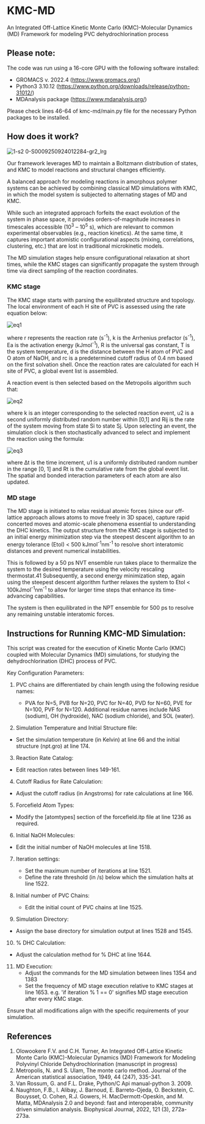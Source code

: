 # KMC-MD
An Integrated Off-Lattice Kinetic Monte Carlo (KMC)-Molecular Dynamics (MD) Framework for modeling PVC dehydrochlorination process

## Please note: 
The code was run using a 16-core GPU with the following software installed:
- GROMACS v. 2022.4 (https://www.gromacs.org/)
- Python3 3.10.12 (https://www.python.org/downloads/release/python-31012/)
- MDAnalysis package (https://www.mdanalysis.org/)

Please check lines 46-64 of kmc-md/main.py file for the necessary Python packages to be installed.

## How does it work?
![1-s2 0-S0009250924012284-gr2_lrg](https://github.com/user-attachments/assets/74983a9d-5151-4f98-b0dc-718b17b6bf29)

Our framework leverages MD to maintain a Boltzmann distribution of states, and KMC to model reactions and structural changes efficiently. 

A balanced approach for modeling reactions in amorphous polymer systems can be achieved by combining classical MD simulations with KMC, in which the model system is subjected to alternating stages of MD and KMC.  

While such an integrated approach forfeits the exact evolution of the system in phase space, it provides orders-of-magnitude increases in timescales accessible (10<sup>3</sup> – 10<sup>5</sup> s), which are relevant to common experimental observables (e.g., reaction kinetics).  At the same time, it captures important atomistic configurational aspects (mixing, correlations, clustering, etc.) that are lost in traditional microkinetic models.  

The MD simulation stages help ensure configurational relaxation at short times, while the KMC stages can significantly propagate the system through time via direct sampling of the reaction coordinates.

### KMC stage
The KMC stage starts with parsing the equilibrated structure and topology. The local environment of each H site of PVC is assessed using the rate equation below:

![eq1](https://github.com/kmc-md/KMC-MD/assets/165834656/f1d109fd-0cf9-4329-b36a-456184165816)

where r represents the reaction rate (s<sup>-1</sup>), k is the Arrhenius prefactor (s<sup>-1</sup>), Ea is the activation energy (kJmol<sup>-1</sup>), R is the universal gas constant, T is the system temperature, d is the distance between the H atom of PVC and O atom of NaOH, and rc is a predetermined cutoff radius of 0.4 nm based on the first solvation shell. 
Once the reaction rates are calculated for each H site of PVC, a global event list is assembled. 

A reaction event is then selected based on the Metropolis algorithm such that:

![eq2](https://github.com/kmc-md/KMC-MD/assets/165834656/608bee7f-4653-42b0-a56b-f982e957da05)

where k is an integer corresponding to the selected reaction event, u2 is a second uniformly distributed random number within [0,1] and Rij is the rate of the system moving from state Si to state Sj.  Upon selecting an event, the simulation clock is then stochastically advanced to select and implement the reaction using the formula:

![eq3](https://github.com/kmc-md/KMC-MD/assets/165834656/ad2b547c-d72d-4c84-b43a-ce378aacf42f)

where Δt is the time increment, u1 is a uniformly distributed random number in the range [0, 1] and Rt is the cumulative rate from the global event list. 
The spatial and bonded interaction parameters of each atom are also updated.

### MD stage
The MD stage is initiated to relax residual atomic forces (since our off-lattice approach allows atoms to move freely in 3D space), capture rapid concerted moves and atomic-scale phenomena essential to understanding the DHC kinetics. The output structure from the KMC stage is subjected to an initial energy minimization step via the steepest descent algorithm to an energy tolerance (Etol) < 500 kJmol<sup>-1</sup>nm<sup>-1</sup> to resolve short interatomic distances and prevent numerical instabilities. 

This is followed by a 50 ps NVT ensemble run takes place to thermalize the system to the desired temperature using the velocity rescaling thermostat.41 Subsequently, a second energy minimization step, again using the steepest descent algorithm further relaxes the system to Etol < 100kJmol<sup>-1</sup>nm<sup>-1</sup> to allow for larger time steps that enhance its time-advancing capabilities. 

The system is then equilibrated in the NPT ensemble for 500 ps to resolve any remaining unstable interatomic forces.

## Instructions for Running KMC-MD Simulation:
This script was created for the execution of Kinetic Monte Carlo (KMC) coupled with Molecular Dynamics (MD) simulations, for studying the dehydrochlorination (DHC) process of PVC. 

Key Configuration Parameters:
1. PVC chains are differentiated by chain length using the following residue names:
   - PVA for N=5, PVB for N=20, PVC for N=40, PVD for N=60, PVE for N=100, PVF for N=120.
   Additional residue names include NAS (sodium), OH (hydroxide), NAC (sodium chloride), and SOL (water).

2. Simulation Temperature and Initial Structure file: 
  - Set the simulation temperature (in Kelvin) at line 66 and the initial structure (npt.gro) at line 174.

3. Reaction Rate Catalog: 
  - Edit reaction rates between lines 149-161.

4. Cutoff Radius for Rate Calculation: 
  - Adjust the cutoff radius (in Angstroms) for rate calculations at line 166.

5. Forcefield Atom Types: 
  - Modify the [atomtypes] section of the forcefield.itp file at line 1236 as required.

6. Initial NaOH Molecules: 
  - Edit the initial number of NaOH molecules at line 1518.

7. Iteration settings: 
   - Set the maximum number of iterations at line 1521.
   - Define the rate threshold (in /s) below which the simulation halts at line 1522.

8. Initial number of PVC Chains: 
   - Edit the initial count of PVC chains at line 1525.

9. Simulation Directory: 
  - Assign the base directory for simulation output at lines 1528 and 1545.

10. % DHC Calculation: 
   - Adjust the calculation method for % DHC at line 1644.

11. MD Execution: 
    - Adjust the commands for the MD simulation between lines 1354 and 1383
    - Set the frequency of MD stage execution relative to KMC stages at line 1653. 
      e.g. 'if iteration % 1 == 0' signifies MD stage execution after every KMC stage.

Ensure that all modifications align with the specific requirements of your simulation.

## References
1. Olowookere F.V. and C.H. Turner, An Integrated Off-Lattice Kinetic Monte Carlo (KMC)-Molecular Dynamics (MD) Framework for Modeling Polyvinyl Chloride Dehydrochlorination (manuscript in progress)
2. Metropolis, N. and S. Ulam, The monte carlo method. Journal of the American statistical association, 1949, 44 (247),  335-341.
3. Van Rossum, G. and F.L. Drake, Python/C Api manual-python 3. 2009.
4. Naughton, F.B., I. Alibay, J. Barnoud, E. Barreto-Ojeda, O. Beckstein, C. Bouysset, O. Cohen, R.J. Gowers, H. MacDermott-Opeskin, and M. Matta, MDAnalysis 2.0 and beyond: fast and interoperable, community driven simulation analysis. Biophysical Journal, 2022, 121 (3),  272a-273a.
